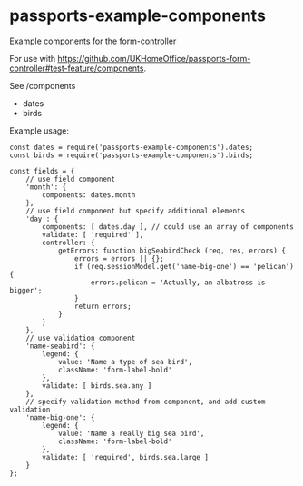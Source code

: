 # passports-example-components
Example components for the form-controller

For use with https://github.com/UKHomeOffice/passports-form-controller#test-feature/components.

See /components
- dates
- birds

Example usage:
```
const dates = require('passports-example-components').dates;
const birds = require('passports-example-components').birds;

const fields = {
    // use field component
    'month': {
        components: dates.month
    },
    // use field component but specify additional elements
    'day': {
        components: [ dates.day ], // could use an array of components
        validate: [ 'required' ],
        controller: {
            getErrors: function bigSeabirdCheck (req, res, errors) {
                errors = errors || {};
                if (req.sessionModel.get('name-big-one') == 'pelican') {
                    errors.pelican = 'Actually, an albatross is bigger';
                }
                return errors;
            }
        }
    },
    // use validation component
    'name-seabird': {
        legend: {
            value: 'Name a type of sea bird',
            className: 'form-label-bold'
        },
        validate: [ birds.sea.any ]
    },
    // specify validation method from component, and add custom validation
    'name-big-one': {
        legend: {
            value: 'Name a really big sea bird',
            className: 'form-label-bold'
        },
        validate: [ 'required', birds.sea.large ]
    }
};
```